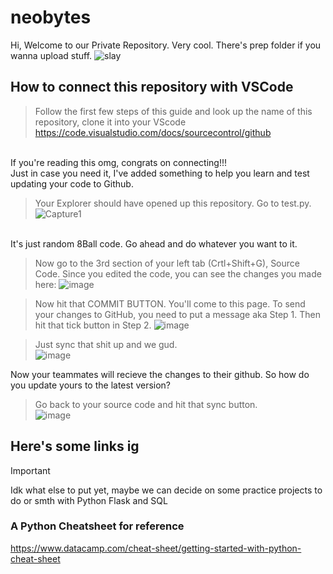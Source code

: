 # neobytes
Hi, Welcome to our Private Repository. Very cool.
There's prep folder if you wanna upload stuff.
<picture>
 <img alt="slay" src="https://github.com/qiaodotzip/neobytes/assets/139465626/62139800-2fcb-4cb7-9766-644650627448">
</picture>

## How to connect this repository with VSCode

> Follow the first few steps of this guide and look up the name of this repository, clone it into your VScode
https://code.visualstudio.com/docs/sourcecontrol/github

<br> If you're reading this omg, congrats on connecting!!!
<br> Just in case you need it, I've added something to help you learn and test updating your code to Github.

> Your Explorer should have opened up this repository. Go to test.py.
![Capture1](https://github.com/qiaodotzip/neobytes/assets/139465626/703b3bd4-f03c-40bd-9327-71b0604b5f19)

<br> It's just random 8Ball code. Go ahead and do whatever you want to it.

> Now go to the 3rd section of your left tab (Crtl+Shift+G), Source Code. Since you edited the code, you can see the changes you made here:
![image](https://github.com/qiaodotzip/neobytes/assets/139465626/7d74f8f6-6622-4b3d-bf66-200f318573c7)

> Now hit that COMMIT BUTTON. You'll come to this page. To send your changes to GitHub, you need to put a message aka Step 1. Then hit that tick button in Step 2.
![image](https://github.com/qiaodotzip/neobytes/assets/139465626/c8e344ac-afcc-4f2d-8267-543a601448e0)

> Just sync that shit up and we gud. <br>
![image](https://github.com/qiaodotzip/neobytes/assets/139465626/bf163441-28ed-46e5-be4b-ccec94b69df5)

Now your teammates will recieve the changes to their github. So how do you update yours to the latest version?
> Go back to your source code and hit that sync button. <br>
![image](https://github.com/qiaodotzip/neobytes/assets/139465626/9cfe037b-e186-4ff0-9c78-7ec4327b1eff)

## Here's some links ig

> [!IMPORTANT]
> Idk what else to put yet, maybe we can decide on some practice projects to do or smth with Python Flask and SQL

### A Python Cheatsheet for reference
https://www.datacamp.com/cheat-sheet/getting-started-with-python-cheat-sheet
